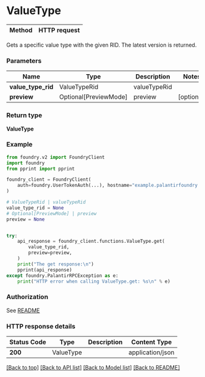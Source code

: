 # ValueType

Method | HTTP request |
------------- | ------------- |

Gets a specific value type with the given RID. The latest version is returned.


### Parameters

Name | Type | Description  | Notes |
------------- | ------------- | ------------- | ------------- |
**value_type_rid** | ValueTypeRid | valueTypeRid |  |
**preview** | Optional[PreviewMode] | preview | [optional] |

### Return type
**ValueType**

### Example

```python
from foundry.v2 import FoundryClient
import foundry
from pprint import pprint

foundry_client = FoundryClient(
    auth=foundry.UserTokenAuth(...), hostname="example.palantirfoundry.com"
)

# ValueTypeRid | valueTypeRid
value_type_rid = None
# Optional[PreviewMode] | preview
preview = None


try:
    api_response = foundry_client.functions.ValueType.get(
        value_type_rid,
        preview=preview,
    )
    print("The get response:\n")
    pprint(api_response)
except foundry.PalantirRPCException as e:
    print("HTTP error when calling ValueType.get: %s\n" % e)

```



### Authorization

See [README](../../../README.md#authorization)

### HTTP response details
| Status Code | Type        | Description | Content Type |
|-------------|-------------|-------------|------------------|
**200** | ValueType  |  | application/json |

[[Back to top]](#) [[Back to API list]](../../../README.md#apis-v2-link) [[Back to Model list]](../../../README.md#models-v2-link) [[Back to README]](../../../README.md)

